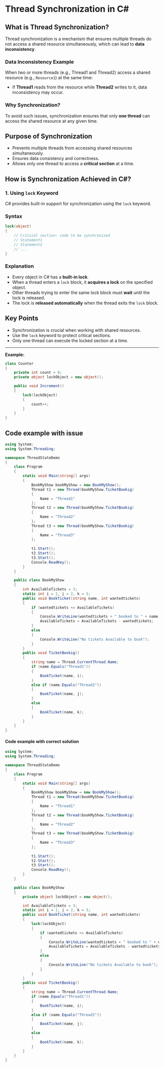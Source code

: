 
# Thread Synchronization in C#

## What is Thread Synchronization?

Thread synchronization is a mechanism that ensures multiple threads do not access a shared resource simultaneously, which can lead to **data inconsistency**.

### Data Inconsistency Example
When two or more threads (e.g., Thread1 and Thread2) access a shared resource (e.g., `Resource1`) at the same time:
- If **Thread1** reads from the resource while **Thread2** writes to it, data inconsistency may occur.

### Why Synchronization?
To avoid such issues, synchronization ensures that only **one thread** can access the shared resource at any given time.

## Purpose of Synchronization
- Prevents multiple threads from accessing shared resources simultaneously.
- Ensures data consistency and correctness.
- Allows only one thread to access a **critical section** at a time.

## How is Synchronization Achieved in C#?

### 1. Using `lock` Keyword
C# provides built-in support for synchronization using the `lock` keyword.

### Syntax
```csharp
lock(object)
{
    // Critical section: code to be synchronized
    // Statement1
    // Statement2
    // ...
}
```

### Explanation
- Every object in C# has a **built-in lock**.
- When a thread enters a `lock` block, it **acquires a lock** on the specified object.
- Other threads trying to enter the same lock block must **wait** until the lock is released.
- The lock is **released automatically** when the thread exits the `lock` block.

## Key Points
- Synchronization is crucial when working with shared resources.
- Use the `lock` keyword to protect critical sections.
- Only one thread can execute the locked section at a time.

---

**Example:**
```csharp
class Counter
{
    private int count = 0;
    private object lockObject = new object();

    public void Increment()
    {
        lock(lockObject)
        {
            count++;
        }
    }
}
```

## Code example with issue
```csharp
using System;
using System.Threading;

namespace ThreadStateDemo
{
    class Program
    {
        static void Main(string[] args)
        {
            BookMyShow bookMyShow = new BookMyShow();
            Thread t1 = new Thread(bookMyShow.TicketBookig)
            {
                Name = "Thread1"
            };
            Thread t2 = new Thread(bookMyShow.TicketBookig)
            {
                Name = "Thread2"
            };
            Thread t3 = new Thread(bookMyShow.TicketBookig)
            {
                Name = "Thread3"
            };
            
            t1.Start();
            t2.Start();
            t3.Start();
            Console.ReadKey();
        }
    }

    public class BookMyShow
    {
        int AvailableTickets = 3;
        static int i = 1, j = 2, k = 3;
        public void BookTicket(string name, int wantedtickets)
        {
            if (wantedtickets <= AvailableTickets)
            {
                Console.WriteLine(wantedtickets + " booked to " + name);
                AvailableTickets = AvailableTickets - wantedtickets;
            }
            else
            {
                Console.WriteLine("No tickets Available to book");
            }
        }
        public void TicketBookig()
        {
            string name = Thread.CurrentThread.Name;
            if (name.Equals("Thread1"))
            {
                BookTicket(name, i);
            }
            else if (name.Equals("Thread2"))
            {
                BookTicket(name, j);
            }
            else
            {
                BookTicket(name, k);
            }
        }
    }
}
```

#### Code example with correct solution
```csharp
using System;
using System.Threading;

namespace ThreadStateDemo
{
    class Program
    {
        static void Main(string[] args)
        {
            BookMyShow bookMyShow = new BookMyShow();
            Thread t1 = new Thread(bookMyShow.TicketBookig)
            {
                Name = "Thread1"
            };
            Thread t2 = new Thread(bookMyShow.TicketBookig)
            {
                Name = "Thread2"
            };
            Thread t3 = new Thread(bookMyShow.TicketBookig)
            {
                Name = "Thread3"
            };
            
            t1.Start();
            t2.Start();
            t3.Start();
            Console.ReadKey();
        }
    }

    public class BookMyShow
    {
        private object lockObject = new object();

        int AvailableTickets = 3;
        static int i = 1, j = 2, k = 3;
        public void BookTicket(string name, int wantedtickets)
        {
            lock(lockObject)
            {
                if (wantedtickets <= AvailableTickets)
                {
                    Console.WriteLine(wantedtickets + " booked to " + name);
                    AvailableTickets = AvailableTickets - wantedtickets;
                }
                else
                {
                    Console.WriteLine("No tickets Available to book");
                }
            }
        }
        public void TicketBookig()
        {
            string name = Thread.CurrentThread.Name;
            if (name.Equals("Thread1"))
            {
                BookTicket(name, i);
            }
            else if (name.Equals("Thread2"))
            {
                BookTicket(name, j);
            }
            else
            {
                BookTicket(name, k);
            }
        }
    }
}
```
